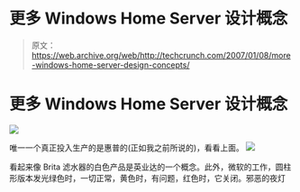 # 更多 Windows Home Server 设计概念

> 原文：<https://web.archive.org/web/http://techcrunch.com/2007/01/08/more-windows-home-server-design-concepts/>

# 更多 Windows Home Server 设计概念

![](img/b2d3f343d12040775d8c053505808f78.png)

唯一一个真正投入生产的是惠普的(正如我之前所说的)，看看上面。
![](img/d95388c81e974349c5be6f97b6507ea8.png)

看起来像 Brita 滤水器的白色产品是英业达的一个概念。此外，微软的工作，圆柱形版本发光绿色时，一切正常，黄色时，有问题，红色时，它关闭。邪恶的夜灯